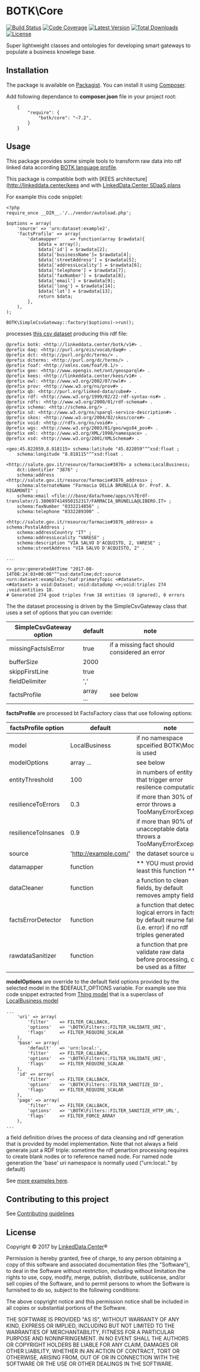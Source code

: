 # BOTK\Core
[![Build Status](https://img.shields.io/travis/linkeddatacenter/BOTK-core.svg?style=flat-square)](http://travis-ci.org/linkeddatacenter/BOTK-core)
[![Code Coverage](https://img.shields.io/scrutinizer/coverage/g/linkeddatacenter/BOTK-core.svg?style=flat-square)](https://scrutinizer-ci.com/g/linkeddatacenter/BOTK-core)
[![Latest Version](https://img.shields.io/packagist/v/botk/core.svg?style=flat-square)](https://packagist.org/packages/botk/core)
[![Total Downloads](https://img.shields.io/packagist/dt/botk/core.svg?style=flat-square)](https://packagist.org/packages/botk/core)
[![License](https://img.shields.io/packagist/l/botk/core.svg?style=flat-square)](https://packagist.org/packages/botk/core)

Super lightweight classes and ontologies for developing smart gateways to populate a business knowlege base.


## Installation

The package is available on [Packagist](https://packagist.org/packages/botk/core).
You can install it using [Composer](http://getcomposer.org).

Add following dependance to **composer.json** file in your project root:

```
    {
        "require": {
            "botk/core": "~7.2",
        }
    }
```

## Usage

This package provides some simple tools to transform  raw data into rdf linked data according [BOTK language profile](vocabularies).

This package is compatible both with [KEES architecture](http://linkeddata.center/kees and with [LinkedData.Center SDaaS plans](http://linkeddata.center/home/sdaas)

For example this code snipplet:

```
<?php
require_once __DIR__.'/../vendor/autoload.php';

$options = array(
	'source' => 'urn:dataset:example2',
	'factsProfile' => array(
		'datamapper'	=> function(array $rawdata){
			$data = array();
			$data['id'] = $rawdata[2];
			$data['businessName']= $rawdata[4];
			$data['streetAddress'] = $rawdata[5];
			$data['addressLocality'] = $rawdata[6];
			$data['telephone'] = $rawdata[7];
			$data['faxNumber'] = $rawdata[8];
			$data['email'] = $rawdata[9];
			$data['long'] = $rawdata[14];			
			$data['lat'] = $rawdata[13];	
			return $data;
		},
	),
);

BOTK\SimpleCsvGateway::factory($options)->run();
```

processes [this csv dataset](examples/input/sample2.csv) producing  this rdf file:

```
@prefix botk: <http://linkeddata.center/botk/v1#> .
@prefix daq: <http://purl.org/eis/vocab/daq#> .
@prefix dct: <http://purl.org/dc/terms/> .
@prefix dcterms: <http://purl.org/dc/terms/> .
@prefix foaf: <http://xmlns.com/foaf/0.1/> .
@prefix geo: <http://www.opengis.net/ont/geosparql#> .
@prefix kees: <http://linkeddata.center/kees/v1#> .
@prefix owl: <http://www.w3.org/2002/07/owl#> .
@prefix prov: <http://www.w3.org/ns/prov#> .
@prefix qb: <http://purl.org/linked-data/cube#> .
@prefix rdf: <http://www.w3.org/1999/02/22-rdf-syntax-ns#> .
@prefix rdfs: <http://www.w3.org/2000/01/rdf-schema#> .
@prefix schema: <http://schema.org/> .
@prefix sd: <http://www.w3.org/ns/sparql-service-description#> .
@prefix skos: <http://www.w3.org/2004/02/skos/core#> .
@prefix void: <http://rdfs.org/ns/void#> .
@prefix wgs: <http://www.w3.org/2003/01/geo/wgs84_pos#> .
@prefix xml: <http://www.w3.org/XML/1998/namespace> .
@prefix xsd: <http://www.w3.org/2001/XMLSchema#> .

<geo:45.822059,8.818115> schema:latitude "45.822059"^^xsd:float ;
    schema:longitude "8.818115"^^xsd:float .

<http://salute.gov.it/resource/farmacie#3876> a schema:LocalBusiness;
    dct:identifier "3876" ;
    schema:address <http://salute.gov.it/resource/farmacie#3876_address> ;
    schema:alternateName "Farmacia DELLA BRUNELLA Dr. Prof. A. RIGAMONTI" ;
    schema:email <file:///base/data/home/apps/s%7Erdf-translator/1.380697414950152317/FARMACIA_BRUNELLA@LIBERO.IT> ;
    schema:faxNumber "0332214856" ;
    schema:telephone "0332289300" .

<http://salute.gov.it/resource/farmacie#3876_address> a schema:PostalAddress ;
    schema:addressCountry "IT" ;
    schema:addressLocality "VARESE" ;
    schema:description "VIA SALVO D'ACQUISTO, 2, VARESE" ;
    schema:streetAddress "VIA SALVO D'ACQUISTO, 2" .

...

<> prov:generatedAtTime "2017-08-14T08:24:03+00:00"^^xsd:dateTime;dct:source <urn:dataset:example2>;foaf:primaryTopic <#dataset>.
<#dataset> a void:Dataset; void:datadump <>;void:triples 274 ;void:entities 18.
# Generated 274 good triples from 18 entities (0 ignored), 0 errors

```

The the dataset processing is driven by the SimpleCsvGateway class that uses a set of options that you can override:

| SimpleCsvGateway option | default | note |
|--------|---------|------|
| missingFactsIsError | true | if a missing fact should considered an error
| bufferSize | 2000 | |
| skippFirstLine | true | |
| fieldDelimiter | ',' | |
| factsProfile | array ...| see below |


**factsProfile** are processed bt FactsFactory class that use following options:

| factsProfile option | default | note |
|--------|---------|------|
| model | LocalBusiness | if no namespace spceified BOTK\Model is used |
| modelOptions | array ...| see below |
| entityThreshold | 100 | in numbers of entity that trigger error resilence computation |
| resilienceToErrors | 0.3 | if more than 30% of error throws a TooManyErrorException |
| resilienceToInsanes | 0.9 | if more than 90% of unacceptable data throws a TooManyErrorException |
| source | 'http://example.com/' | the dataset source url |
| datamapper | function | ** YOU must provide at least this function ** |
| dataCleaner | function |  a function to clean fields, by default removes ampty fields |
| factsErrorDetector | function |  a function that detects logical errors in facts, by default reurne false (i.e. error) if no rdf triples generated |
| rawdataSanitizer |  function | a function that pre validate raw data before processing, can be used as a filter |


**modelOptions** are override to the default field options provided by the selected model in the $DEFAULT_OPTIONS variable. 
For example see this code snippet extracted from [Thing model](src\Model\Thing.php) that is a superclass of [LocalBusiness model](src\Model\LocalBusiness.php)

```
...
	'uri' => array(
		'filter'    => FILTER_CALLBACK,
		'options' 	=> '\BOTK\Filters::FILTER_VALIDATE_URI',
		'flags'  	=> FILTER_REQUIRE_SCALAR
	),
	'base' => array(
		'default'	=> 'urn:local:',
		'filter'    => FILTER_CALLBACK,
		'options' 	=> '\BOTK\Filters::FILTER_VALIDATE_URI',
		'flags'  	=> FILTER_REQUIRE_SCALAR
	),
	'id' => array(
		'filter'    => FILTER_CALLBACK,
		'options' 	=> '\BOTK\Filters::FILTER_SANITIZE_ID',
		'flags'  	=> FILTER_REQUIRE_SCALAR
	),
	'page' => array(	
		'filter'    => FILTER_CALLBACK,
		'options' 	=> '\BOTK\Filters::FILTER_SANITIZE_HTTP_URL',
		'flags'  	=> FILTER_FORCE_ARRAY
	),
...
```

a field definition drives the process of data cleansing and rdf generation that is provided by model implementation.
Note that not always a field  generate just a RDF triple: sometime the rdf genartion processing requires to create blank nodes or to reference named node.
For named node generation the 'base' uri namespace is normally used ("urn:local:." by default)

See [more examples here](examples).

## Contributing to this project

See [Contributing guidelines](CONTRIBUTING.md)

## License

Copyright © 2017 by [LinkedData.Center](http://LinkedData.Center/)®

Permission is hereby granted, free of charge, to any person obtaining a copy
of this software and associated documentation files (the "Software"), to deal
in the Software without restriction, including without limitation the rights
to use, copy, modify, merge, publish, distribute, sublicense, and/or sell
copies of the Software, and to permit persons to whom the Software is
furnished to do so, subject to the following conditions:

The above copyright notice and this permission notice shall be included in all
copies or substantial portions of the Software.

THE SOFTWARE IS PROVIDED "AS IS", WITHOUT WARRANTY OF ANY KIND, EXPRESS OR
IMPLIED, INCLUDING BUT NOT LIMITED TO THE WARRANTIES OF MERCHANTABILITY,
FITNESS FOR A PARTICULAR PURPOSE AND NONINFRINGEMENT. IN NO EVENT SHALL THE
AUTHORS OR COPYRIGHT HOLDERS BE LIABLE FOR ANY CLAIM, DAMAGES OR OTHER
LIABILITY, WHETHER IN AN ACTION OF CONTRACT, TORT OR OTHERWISE, ARISING FROM,
OUT OF OR IN CONNECTION WITH THE SOFTWARE OR THE USE OR OTHER DEALINGS IN THE
SOFTWARE.
